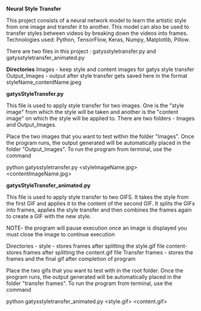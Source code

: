 **Neural Style Transfer**

This project consists of a neural network model to learn the artistic style from one image and transfer it to another.
This model can also be used to transfer styles between videos by breaking down the videos into frames.
Technologies used: Python, TensorFlow, Keras, Numpy, Matplotlib, Pillow.


There are two files in this project :
gatysstyletransfer.py and
gatysstyletransfer_animated.py

**Directories**
Images - keep style and content images for gatys style transfer
Output_Images - output after style transfer gets saved here in the format styleName_contentName.jpeg


**gatysStyleTransfer.py**

This file is used to apply style transfer for two images. One is the "style image" from which the style will be taken and another is the "content image" on which the style will be applied to.
There are two folders - Images and Output_Images.

Place the two images that you want to test within the folder "Images".
Once the program runs, the output generated will be automatically placed in the folder "Output_Images".
To run the program from terminal, use the command

python gatysstyletransfer.py <styleImageName.jpg> <contentImageName.jpg>




**gatysStyleTransfer_animated.py**

This file is used to apply style transfer to two GIFS. It takes the style from the first GIF and applies it to the content of the second GIF. It splits the GIFs into frames, applies the style transfer and then combines the frames again to create a GIF with the new style.

NOTE- the program will pause execution once an image is displayed you must close the image to continue execution

Directories - 
style - stores frames after splitting the style.gif file
content- stores frames after splitting the content.gif file
Transfer frames - stores the frames and the final gif after completion of program

Place the two gifs that you want to test with in the root folder.
Once the program runs, the output generated will be automatically placed in the folder "transfer frames".
To run the program from terminal, use the command

python gatysstyletransfer_animated.py <style.gif> <content.gif>

